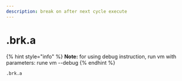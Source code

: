 ```yaml
---
description: break on after next cycle execute
---
```


# .brk.a

{% hint style="info" %}
**Note:** for using debug instruction, run vm with parameters: rune vm --debug
{% endhint %}

```text
.brk.a
```


